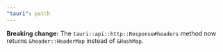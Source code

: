```yaml
---
"tauri": patch
---
```


**Breaking change:** The `tauri::api::http::Response#headers` method now returns `&header::HeaderMap` instead of `&HashMap`.
